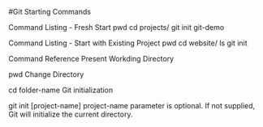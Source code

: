 #Git Starting Commands
 

Command Listing - Fresh Start
pwd
cd projects/
git init git-demo


Command Listing - Start with Existing Project
pwd
cd website/
ls
git init

Command Reference
Present Workding Directory

pwd
Change Directory

cd folder-name
Git initialization

git init [project-name]
project-name parameter is optional. If not supplied, Git will initialize the current directory.